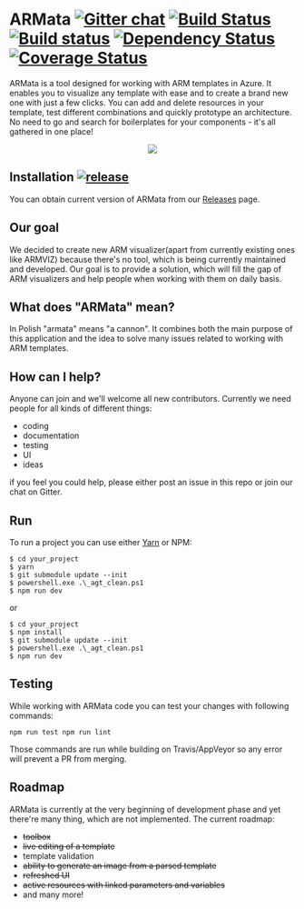 # ARMata [![Gitter chat](https://badges.gitter.im/gitterHQ/gitter.png)](https://gitter.im/ARMataTeam/Lobby?utm_source=share-link&utm_medium=link&utm_campaign=share-link) [![Build Status](https://travis-ci.org/ARMataTeam/ARMata.svg?branch=develop)](https://travis-ci.org/ARMataTeam/ARMata) [![Build status](https://ci.appveyor.com/api/projects/status/ao4tcsxoh1te8elk/branch/develop?svg=true)](https://ci.appveyor.com/project/kamil-mrzyglod/armata/branch/develop) [![Dependency Status](https://gemnasium.com/badges/github.com/ARMataTeam/ARMata.svg)](https://gemnasium.com/github.com/ARMataTeam/ARMata) [![Coverage Status](https://coveralls.io/repos/github/ARMataTeam/ARMata/badge.svg?branch=develop)](https://coveralls.io/github/ARMataTeam/ARMata?branch=develop)
ARMata is a tool designed for working with ARM templates in Azure. It enables you to visualize any template with ease and to create a brand new one with just a few clicks. You can add and delete resources in your template, test different combinations and quickly prototype an architecture. No need to go and search for boilerplates for your components - it's all gathered in one place!
<p align="center"><img src="https://media.giphy.com/media/l3fA18K918mmRsm64/giphy.gif" /></p>

## Installation [![release](http://github-release-version.herokuapp.com/github/armatateam/armata/release.svg?style=flat)](https://github.com/armatateam/armata/releases/latest)
You can obtain current version of ARMata from our [Releases](https://github.com/ARMataTeam/ARMata/releases) page.

## Our goal
We decided to create new ARM visualizer(apart from currently existing ones like ARMVIZ) because there's no tool, which is being currently maintained and developed. Our goal is to provide a solution, which will fill the gap of ARM visualizers and help people when working with them on daily basis.

## What does "ARMata" mean?
In Polish "armata" means "a cannon". It combines both the main purpose of this application and the idea to solve many issues related to working with ARM templates.

## How can I help?
Anyone can join and we'll welcome all new contributors. Currently we need people for all kinds of different things:
* coding
* documentation
* testing
* UI
* ideas  

if you feel you could help, please either post an issue in this repo or join our chat on Gitter.

## Run
To run a project you can use either [Yarn](https://yarnpkg.com/lang/en/) or NPM:
```
$ cd your_project
$ yarn
$ git submodule update --init
$ powershell.exe .\_agt_clean.ps1
$ npm run dev
```
or
```
$ cd your_project
$ npm install
$ git submodule update --init
$ powershell.exe .\_agt_clean.ps1
$ npm run dev
```

## Testing
While working with ARMata code you can test your changes with following commands:

`
npm run test
npm run lint
`

Those commands are run while building on Travis/AppVeyor so any error will prevent a PR from merging.

## Roadmap
ARMata is currently at the very beginning of development phase and yet there're many thing, which are not implemented. The current roadmap:
* ~~toolbox~~
* ~~live editing of a template~~
* template validation
* ~~ability to generate an image from a parsed template~~
* ~~refreshed UI~~
* ~~active resources with linked parameters and variables~~
* and many more!
